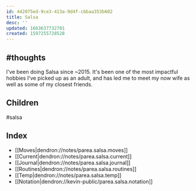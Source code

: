 ```yaml
---
id: 442075ed-9ce3-413a-9d4f-cbbaa353b602
title: Salsa
desc: ''
updated: 1663637732701
created: 1597255728528
---
```


## #thoughts

I've been doing Salsa since ~2015. It's been one of the most impactful hobbies I've picked up as an adult, and has led me to meet my now wife as well as some of my closest friends. 

## Children
#salsa

## Index
- [[Moves|dendron://notes/parea.salsa.moves]]
- [[Current|dendron://notes/parea.salsa.current]]
- [[Journal|dendron://notes/parea.salsa.journal]]
- [[Routines|dendron://notes/parea.salsa.routines]]
- [[Temp|dendron://notes/parea.salsa.temp]]
- [[Notation|dendron://kevin-public/parea.salsa.notation]]